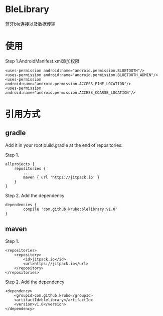 # BleLibrary
蓝牙ble连接以及数据传输
# 使用

Step 1.AndroidManifest.xml添加权限

	<uses-permission android:name="android.permission.BLUETOOTH"/>
	<uses-permission android:name="android.permission.BLUETOOTH_ADMIN"/>
	<uses-permission android:name="android.permission.ACCESS_FINE_LOCATION"/>
	<uses-permission android:name="android.permission.ACCESS_COARSE_LOCATION"/>
	
# 引用方式
## gradle

Add it in your root build.gradle at the end of repositories:

Step 1.

	allprojects {
		repositories {
			...
			maven { url 'https://jitpack.io' }
		}
	}
  
Step 2. Add the dependency

	dependencies {
	        compile 'com.github.krubo:blelibrary:v1.0'
	}
  
## maven

Step 1.

 	<repositories>
		<repository>
		    <id>jitpack.io</id>
		    <url>https://jitpack.io</url>
		</repository>
	</repositories>
 
Step 2. Add the dependency

	<dependency>
	    <groupId>com.github.krubo</groupId>
	    <artifactId>blelibrary</artifactId>
	    <version>v1.0</version>
	</dependency>
